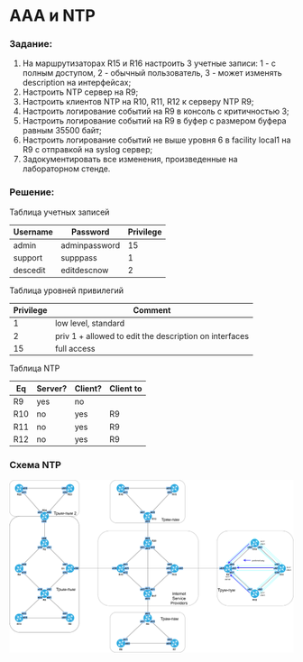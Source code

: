 # AAA и NTP

###  Задание:

  1. На маршрутизаторах R15 и R16 настроить 3 учетные записи: 1 - с полным доступом, 2 - обычный   пользователь, 3 - может изменять description на интерфейсах;
  2. Настроить NTP сервер на R9;
  3. Настроить клиентов NTP на R10, R11, R12 к серверу NTP R9;
  4. Настроить логирование событий на R9 в консоль с критичностью 3;
  5. Настроить логирование событий на R9 в буфер с размером буфера равным 35500 байт;
  6. Настроить логирование событий не выше уровня 6 в facility local1 на R9 с отправкой на syslog сервер;
  7. Задокументировать все изменения, произведенные на лабораторном стенде.



###  Решение:

  Таблица учетных записей

| Username | Password | Privilege |
|----------|----------|-----------|
| admin | adminpassword | 15 |
| support | supppass | 1 |
| descedit | editdescnow | 2 |


  Таблица уровней привилегий

| Privilege | Comment |
|-----------|---------|
| 1 | low level, standard |
| 2 | priv 1 + allowed to edit the description on interfaces |
| 15 | full access |


  Таблица NTP

| Eq  | Server? | Client? | Client to |
|-----|---------|---------|-----------|
| R9  | yes | no | |
| R10 | no | yes | R9 |
| R11 | no | yes | R9 |
| R12 | no | yes | R9 |

###  Схема NTP

![](ntp.png)
